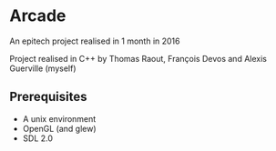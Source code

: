 # Arcade
An epitech project realised in 1 month in 2016

Project realised in C++ by Thomas Raout, François Devos and Alexis Guerville (myself)

## Prerequisites
+ A unix environment
+ OpenGL (and glew)
+ SDL 2.0
